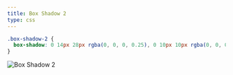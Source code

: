 ```yaml
---
title: Box Shadow 2
type: css
---
```


```css
.box-shadow-2 {
  box-shadow: 0 14px 28px rgba(0, 0, 0, 0.25), 0 10px 10px rgba(0, 0, 0, 0.22);
}
```

![Box Shadow 2](https://res.cloudinary.com/dsjhcek2q/image/upload/q_auto/v1593483602/vault%20docs/box_shadow_2_aj6wyj.png)
